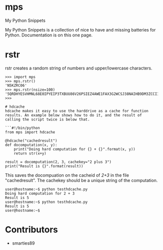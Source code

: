 # mps
My Python Snippets

My Python Snippets is a collection of nice to have and missing batteries for Python.
Documentation is on this one page. 


# rstr
rstr creates a random string of numbers and upper/lowercase characters.

```
>>> import mps
>>> mps.rstr()
'N5KZRC06'
>>> mps.rstr(nsize=100)
'5QRDHYESVHMNL68E0IPYEIP3TXBUU86V26PSIEZ4AWE1FAX3G2WCSJ38NAIHB9DM3ZCCI102AI6TAOC967XM3UW6ZH5X9S8OQR23'
>>> 

# hdcache
hdcache makes it easy to use the harddrive as a cache for function results. An example below shows how to do it, and the result of calling the script twice is below that.

```#!/bin/python
from mps import hdcache

@hdcache("cachedresult")
def docomputation(x, y): 
    print("Doing hard computation for {} + {}".format(x, y)) 
    return str(x+y)

result = docomputation(2, 3, cachekey="2 plus 3")
print("Result is {}".format(result))
```
This saves the docompuation on the cacheid of *2+3* in the file "cachedresult". The cachekey should be a unique string of the computation.

```
user@hostname:~$ python testhdcache.py 
Doing hard computation for 2 + 3
Result is 5
user@hostname:~$ python testhdcache.py 
Result is 5
user@hostname:~$ 
```


Contributors
==========

* smarties89
